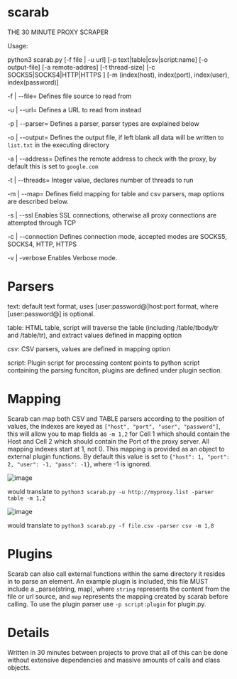 # scarab
THE 30 MINUTE PROXY SCRAPER


Usage:

python3 scarab.py [-f file | -u url] [-p text|table|csv|script:name] [-o output-file] [-a remote-addres] [-t thread-size] [-c SOCKS5|SOCKS4|HTTP|HTTPS ] [-m (index(host), index(port), index(user), index(password)]
  
  -f <file> | --file=<file>       Defines file source to read from
  
  -u <url>  | --url=<url>         Defines a URL to read from instead
  
  -p <parser> | --parser=<parser> Defines a parser, parser types are explained below
  
  -o <file> | --output=<file>     Defines the output file, if left blank all data will be written to `list.txt` in the executing directory
  
  -a <host> | --address=<host>    Defines the remote address to check with the proxy, by default this is set to `google.com`
  
  -t <size> | --threads=<size>    Integer value, declares number of threads to run
  
  -m <map>  | --map=<map>         Defines field mapping for table and csv parsers, map options are described below.
  
  -s | --ssl                      Enables SSL connections, otherwise all proxy connections are attempted through TCP
  
  -c | --connection               Defines connection mode, accepted modes are SOCKS5, SOCKS4, HTTP, HTTPS
  
  -v | -verbose                   Enables Verbose mode.
  
  
  
# Parsers
  
  text: default text format, uses [user:password@]host:port format, where [user:password@] is optional.
  
  table: HTML table, script will traverse the table (including /table/tbody/tr and /table/tr), and extract values defined in mapping option
  
  csv:   CSV parsers, values are defined in mapping option
  
  script: Plugin script for processing content points to python script containing the parsing funciton, plugins are defined under plugin section.
  
  
# Mapping
  
  Scarab can map both CSV and TABLE parsers according to the position of values, the indexes are keyed as `["host", "port", "user", "password"]`, this will allow you to map fields as `-m 1,2` for Cell 1 which should contain the Host and Cell 2 which should contain the Port of the proxy server.  All mapping indexes start at 1, not 0.  This mapping is provided as an object to external plugin functions.  By default this value is set to `{"host": 1, "port": 2, "user": -1, "pass": -1}`, where -1 is ignored.
  
  ![image](https://user-images.githubusercontent.com/97387095/148680008-dc7f2b9f-cec6-47ff-be4d-7867d984d389.png)
  
  would translate to `python3 scarab.py -u http://myproxy.list -parser table -m 1,2`
  
  ![image](https://user-images.githubusercontent.com/97387095/148681117-c28ef3b2-681b-44a4-a9b1-f37947902284.png)

  would translate to `python3 scarab.py -f file.csv -parser csv -m 1,8`
  
# Plugins
  
  Scarab can also call external functions within the same directory it resides in to parse an element.  An example plugin is included, this file MUST include a _parse(string, map), where `string` represents the content from the file or url source, and `map` represents the mapping created by scarab before calling.  To use the plugin parser use `-p script:plugin` for plugin.py.
  
# Details
  
  Written in 30 minutes between projects to prove that all of this can be done without extensive dependencies and massive amounts of calls and class objects.
